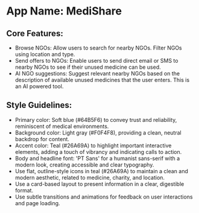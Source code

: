 # **App Name**: MediShare

## Core Features:

- Browse NGOs: Allow users to search for nearby NGOs. Filter NGOs using location and type.
- Send offers to NGOs: Enable users to send direct email or SMS to nearby NGOs to see if their unused medicine can be used.
- AI NGO suggestions: Suggest relevant nearby NGOs based on the description of available unused medicines that the user enters. This is an AI powered tool.

## Style Guidelines:

- Primary color: Soft blue (#64B5F6) to convey trust and reliability, reminiscent of medical environments.
- Background color: Light gray (#F0F4F8), providing a clean, neutral backdrop for content.
- Accent color: Teal (#26A69A) to highlight important interactive elements, adding a touch of vibrancy and indicating calls to action.
- Body and headline font: 'PT Sans' for a humanist sans-serif with a modern look, creating accessible and clear typography.
- Use flat, outline-style icons in teal (#26A69A) to maintain a clean and modern aesthetic, related to medicine, charity, and location.
- Use a card-based layout to present information in a clear, digestible format.
- Use subtle transitions and animations for feedback on user interactions and page loading.